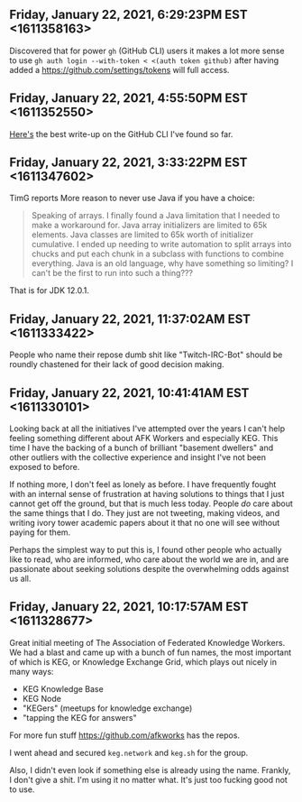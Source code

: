 ## Friday, January 22, 2021, 6:29:23PM EST <1611358163>

Discovered that for power `gh` (GitHub CLI) users it makes a lot more
sense to use `gh auth login --with-token < <(auth token github)` after
having added a <https://github.com/settings/tokens> will full access.

## Friday, January 22, 2021, 4:55:50PM EST <1611352550>

[Here's](https://medium.com/analytics-vidhya/github-cli-brings-github-to-your-terminal-809cea627d62)
the best write-up on the GitHub CLI I've found so far. 

## Friday, January 22, 2021, 3:33:22PM EST <1611347602>

TimG reports More reason to never use Java if you have a choice:

> Speaking of arrays. I finally found a Java limitation that I needed to make a
workaround for. Java array initializers are limited to 65k elements. Java
classes are limited to 65k worth of initializer cumulative. I ended up
needing to write automation to split arrays into chucks and put each chunk in a
subclass with functions to combine everything.  Java is an old language, why
have something so limiting? I can't be the first to run into such a thing???  

That is for JDK 12.0.1.

## Friday, January 22, 2021, 11:37:02AM EST <1611333422>

People who name their repose dumb shit like "Twitch-IRC-Bot" should be
roundly chastened for their lack of good decision making.

## Friday, January 22, 2021, 10:41:41AM EST <1611330101>

Looking back at all the initiatives I've attempted over the years I
can't help feeling something different about AFK Workers and especially
KEG. This time I have the backing of a bunch of brilliant "basement
dwellers" and other outliers with the collective experience and insight
I've not been exposed to before.

If nothing more, I don't feel as lonely as before. I have frequently
fought with an internal sense of frustration at having solutions to
things that I just cannot get off the ground, but that is much less
today. People *do* care about the same things that I do. They just are
not tweeting, making videos, and writing ivory tower academic papers
about it that no one will see without paying for them.

Perhaps the simplest way to put this is, I found other people who
actually like to read, who are informed, who care about the world we are
in, and are passionate about seeking solutions despite the overwhelming
odds against us all.

## Friday, January 22, 2021, 10:17:57AM EST <1611328677>

Great initial meeting of The Association of Federated Knowledge Workers.
We had a blast and came up with a bunch of fun names, the most important
of which is KEG, or Knowledge Exchange Grid, which plays out nicely in
many ways:

* KEG Knowledge Base
* KEG Node
* "KEGers" (meetups for knowledge exchange)
* "tapping the KEG for answers"

For more fun stuff <https://github.com/afkworks> has the repos.

I went ahead and secured `keg.network` and `keg.sh` for the group.

Also, I didn't even look if something else is already using the name.
Frankly, I don't give a shit. I'm using it no matter what. It's just too
fucking good not to use.
